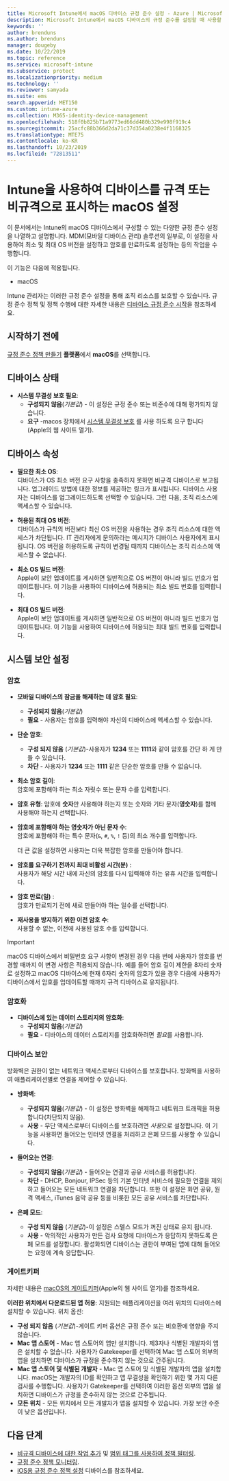 ```yaml
---
title: Microsoft Intune에서 macOS 디바이스 규정 준수 설정 - Azure | Microsoft Docs
description: Microsoft Intune에서 macOS 디바이스의 규정 준수를 설정할 때 사용할 수 있는 모든 설정 목록을 참조하세요. Apple의 시스템 무결성 보호, 암호 제한 설정, 방화벽 요구, 게이트키퍼 허용 등을 요구합니다.
keywords: ''
author: brenduns
ms.author: brenduns
manager: dougeby
ms.date: 10/22/2019
ms.topic: reference
ms.service: microsoft-intune
ms.subservice: protect
ms.localizationpriority: medium
ms.technology: ''
ms.reviewer: samyada
ms.suite: ems
search.appverid: MET150
ms.custom: intune-azure
ms.collection: M365-identity-device-management
ms.openlocfilehash: 518f0b825b71a9773ed66dd480b329e998f919c4
ms.sourcegitcommit: 25acfc88b366d2da71c37d354a0238e4f1168325
ms.translationtype: MTE75
ms.contentlocale: ko-KR
ms.lasthandoff: 10/23/2019
ms.locfileid: "72813511"
---
```

# <a name="macos-settings-to-mark-devices-as-compliant-or-not-compliant-using-intune"></a>Intune을 사용하여 디바이스를 규격 또는 비규격으로 표시하는 macOS 설정

이 문서에서는 Intune의 macOS 디바이스에서 구성할 수 있는 다양한 규정 준수 설정을 나열하고 설명합니다. MDM(모바일 디바이스 관리) 솔루션의 일부로, 이 설정을 사용하여 최소 및 최대 OS 버전을 설정하고 암호를 만료하도록 설정하는 등의 작업을 수행합니다.

이 기능은 다음에 적용됩니다.

- macOS

Intune 관리자는 이러한 규정 준수 설정을 통해 조직 리소스를 보호할 수 있습니다. 규정 준수 정책 및 정책 수행에 대한 자세한 내용은 [디바이스 규정 준수 시작](device-compliance-get-started.md)을 참조하세요.

## <a name="before-you-begin"></a>시작하기 전에

[규정 준수 정책 만들기](create-compliance-policy.md#create-the-policy) **플랫폼**에서 **macOS**를 선택합니다.

## <a name="device-health"></a>디바이스 상태

- **시스템 무결성 보호 필요**:  
  - **구성되지 않음**(*기본값*) - 이 설정은 규정 준수 또는 비준수에 대해 평가되지 않습니다.
  - **요구** -macos 장치에서 [시스템 무결성 보호](https://support.apple.com/HT204899) 를 사용 하도록 요구 합니다 (Apple의 웹 사이트 열기).  

## <a name="device-properties"></a>디바이스 속성

- **필요한 최소 OS**:  
  디바이스가 OS 최소 버전 요구 사항을 충족하지 못하면 비규격 디바이스로 보고됩니다. 업그레이드 방법에 대한 정보를 제공하는 링크가 표시됩니다. 디바이스 사용자는 디바이스를 업그레이드하도록 선택할 수 있습니다. 그런 다음, 조직 리소스에 액세스할 수 있습니다.

- **허용된 최대 OS 버전**:  
  디바이스가 규칙의 버전보다 최신 OS 버전을 사용하는 경우 조직 리소스에 대한 액세스가 차단됩니다. IT 관리자에게 문의하라는 메시지가 디바이스 사용자에게 표시됩니다. OS 버전을 허용하도록 규칙이 변경될 때까지 디바이스는 조직 리소스에 액세스할 수 없습니다.

- **최소 OS 빌드 버전**:  
  Apple이 보안 업데이트를 게시하면 일반적으로 OS 버전이 아니라 빌드 번호가 업데이트됩니다. 이 기능을 사용하여 디바이스에 허용되는 최소 빌드 번호를 입력합니다.

- **최대 OS 빌드 버전**:  
  Apple이 보안 업데이트를 게시하면 일반적으로 OS 버전이 아니라 빌드 번호가 업데이트됩니다. 이 기능을 사용하여 디바이스에 허용되는 최대 빌드 번호를 입력합니다.

## <a name="system-security-settings"></a>시스템 보안 설정

### <a name="password"></a>암호

- **모바일 디바이스의 잠금을 해제하는 데 암호 필요**:  
  - **구성되지 않음**(*기본값*)
  - **필요** - 사용자는 암호를 입력해야 자신의 디바이스에 액세스할 수 있습니다.

- **단순 암호**:  
  - **구성 되지 않음** (*기본값*)-사용자가 **1234** 또는 **1111**와 같이 암호를 간단 하 게 만들 수 있습니다.
  - **차단** - 사용자가 **1234** 또는 **1111** 같은 단순한 암호를 만들 수 없습니다.

- **최소 암호 길이**:  
  암호에 포함해야 하는 최소 자릿수 또는 문자 수를 입력합니다.

- **암호 유형**: 암호에 **숫자**만 사용해야 하는지 또는 숫자와 기타 문자(**영숫자**)를 함께 사용해야 하는지 선택합니다.

- **암호에 포함해야 하는 영숫자가 아닌 문자 수**:  
  암호에 포함해야 하는 특수 문자(`&`, `#`, `%`, `!` 등)의 최소 개수를 입력합니다.

  더 큰 값을 설정하면 사용자는 더욱 복잡한 암호를 만들어야 합니다.

- **암호를 요구하기 전까지 최대 비활성 시간(분)** :  
  사용자가 해당 시간 내에 자신의 암호를 다시 입력해야 하는 유휴 시간을 입력합니다.

- **암호 만료(일)** :  
  암호가 만료되기 전에 새로 만들어야 하는 일수를 선택합니다.

- **재사용을 방지하기 위한 이전 암호 수**:  
  사용할 수 없는, 이전에 사용된 암호 수를 입력합니다.
> [!IMPORTANT]
> macOS 디바이스에서 비밀번호 요구 사항이 변경된 경우 다음 번에 사용자가 암호를 변경할 때까지 이 변경 사항은 적용되지 않습니다. 예를 들어 암호 길이 제한을 8자리 숫자로 설정하고 macOS 디바이스에 현재 6자리 숫자의 암호가 있을 경우 다음에 사용자가 디바이스에서 암호를 업데이트할 때까지 규격 디바이스로 유지됩니다.

### <a name="encryption"></a>암호화

- **디바이스에 있는 데이터 스토리지의 암호화**:  
  - **구성되지 않음**(*기본값*)
  - **필요** - 디바이스의 데이터 스토리지를 암호화하려면 *필요*를 사용합니다.

### <a name="device-security"></a>디바이스 보안

방화벽은 권한이 없는 네트워크 액세스로부터 디바이스를 보호합니다. 방화벽을 사용하여 애플리케이션별로 연결을 제어할 수 있습니다. 

- **방화벽**:  
  - **구성되지 않음**(*기본값*) - 이 설정은 방화벽을 해제하고 네트워크 트래픽을 허용합니다(차단되지 않음).
  - **사용** - 무단 액세스로부터 디바이스를 보호하려면 *사용*으로 설정합니다. 이 기능을 사용하면 들어오는 인터넷 연결을 처리하고 은폐 모드를 사용할 수 있습니다. 

- **들어오는 연결**:  
  - **구성되지 않음**(*기본값*) - 들어오는 연결과 공유 서비스를 허용합니다.
  - **차단** - DHCP, Bonjour, IPSec 등의 기본 인터넷 서비스에 필요한 연결을 제외하고 들어오는 모든 네트워크 연결을 차단합니다. 또한 이 설정은 화면 공유, 원격 액세스, iTunes 음악 공유 등을 비롯한 모든 공유 서비스를 차단합니다.  

- **은폐 모드**:  
  - **구성 되지 않음** (*기본값*)-이 설정은 스텔스 모드가 꺼진 상태로 유지 됩니다.
  - **사용** - 악의적인 사용자가 만든 검사 요청에 디바이스가 응답하지 못하도록 은폐 모드를 설정합니다. 활성화되면 디바이스는 권한이 부여된 앱에 대해 들어오는 요청에 계속 응답합니다.  

### <a name="gatekeeper"></a>게이트키퍼

자세한 내용은 [macOS의 게이트키퍼](https://support.apple.com/HT202491)(Apple의 웹 사이트 열기)를 참조하세요.

**이러한 위치에서 다운로드된 앱 허용**: 지원되는 애플리케이션을 여러 위치의 디바이스에 설치할 수 있습니다. 위치 옵션:

- **구성 되지 않음** (*기본값*)-게이트 키퍼 옵션은 규정 준수 또는 비호환에 영향을 주지 않습니다.  
- **Mac 앱 스토어** - Mac 앱 스토어의 앱만 설치합니다. 제3자나 식별된 개발자의 앱은 설치할 수 없습니다. 사용자가 Gatekeeper를 선택하여 Mac 앱 스토어 외부의 앱을 설치하면 디바이스가 규정을 준수하지 않는 것으로 간주됩니다.
- **Mac 앱 스토어 및 식별된 개발자** - Mac 앱 스토어 및 식별된 개발자의 앱을 설치합니다. macOS는 개발자의 ID를 확인하고 앱 무결성을 확인하기 위한 몇 가지 다른 검사를 수행합니다. 사용자가 Gatekeeper를 선택하여 이러한 옵션 외부의 앱을 설치하면 디바이스가 규정을 준수하지 않는 것으로 간주됩니다.
- **모든 위치** - 모든 위치에서 모든 개발자가 앱을 설치할 수 있습니다. 가장 보안 수준이 낮은 옵션입니다.
 

## <a name="next-steps"></a>다음 단계

- [비규격 디바이스에 대한 작업 추가](actions-for-noncompliance.md) 및 [범위 태그를 사용하여 정책 필터링](../fundamentals/scope-tags.md).
- [규정 준수 정책 모니터링](compliance-policy-monitor.md).
- [iOS용 규정 준수 정책 설정](compliance-policy-create-ios.md) 디바이스를 참조하세요.